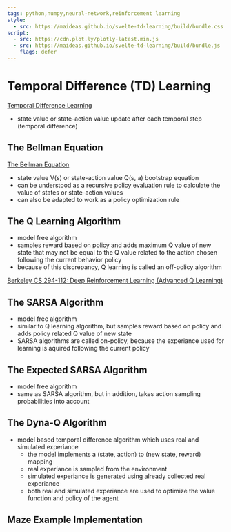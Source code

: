 ```yaml
---
tags: python,numpy,neural-network,reinforcement learning
style:
  - src: https://maideas.github.io/svelte-td-learning/build/bundle.css
script:
  - src: https://cdn.plot.ly/plotly-latest.min.js
  - src: https://maideas.github.io/svelte-td-learning/build/bundle.js
    flags: defer
---
```

# Temporal Difference (TD) Learning

[Temporal Difference Learning](https://en.wikipedia.org/wiki/Temporal_difference_learning)

- state value or state-action value update after each temporal step (temporal difference)

## The Bellman Equation

[The Bellman Equation](https://en.wikipedia.org/wiki/Bellman_equation)

- state value V(s) or state-action value Q(s, a) bootstrap equation
- can be understood as a recursive policy evaluation rule to calculate the value of states or state-action values
- can also be adapted to work as a policy optimization rule

## The Q Learning Algorithm

- model free algorithm
- samples reward based on policy and adds maximum Q value of new state that may not be equal to the Q value related to the action chosen following the current behavior policy
- because of this discrepancy, Q learning is called an off-policy algorithm

[Berkeley CS 294-112: Deep Reinforcement Learning (Advanced Q Learning)](http://rail.eecs.berkeley.edu/deeprlcourse-fa17/f17docs/lecture_7_advanced_q_learning.pdf)

## The SARSA Algorithm

- model free algorithm
- similar to Q learning algorithm, but samples reward based on policy and adds policy related Q value of new state
- SARSA algorithms are called on-policy, because the experiance used for learning is aquired following the current policy

## The Expected SARSA Algorithm

- model free algorithm
- same as SARSA algorithm, but in addition, takes action sampling probabilities into account

## The Dyna-Q Algorithm

- model based temporal difference algorithm which uses real and simulated experiance
  - the model implements a (state, action) to (new state, reward) mapping
  - real experiance is sampled from the environment
  - simulated experiance is generated using already collected real experiance
  - both real and simulated experiance are used to optimize the value function and policy of the agent

## Maze Example Implementation

<div class="breakout" id="maze-shell-1"></div>
<div class="breakout" id="maze-shell-2"></div>
<div class="breakout" id="maze-shell-3"></div>
<div class="breakout" id="maze-shell-4"></div>

